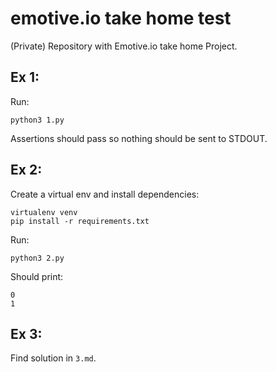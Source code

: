 # emotive.io take home test

(Private) Repository with Emotive.io take home Project.

## Ex 1:

Run:

```
python3 1.py
```

Assertions should pass so nothing should be sent to STDOUT.


## Ex 2:

Create a virtual env and install dependencies:

```
virtualenv venv
pip install -r requirements.txt
```

Run:

```
python3 2.py
```

Should print: 

```
0
1
```

## Ex 3:

Find solution in `3.md`.
